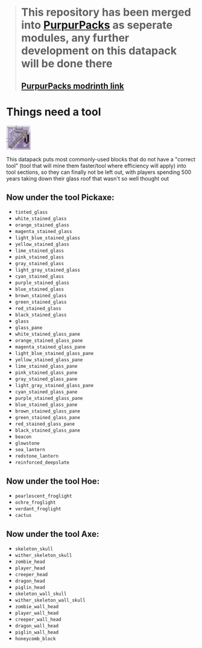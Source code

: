 > # This repository has been merged into [PurpurPacks](https://github.com/PurpurMC/PurpurPacks) as seperate modules, any further development on this datapack will be done there
> ## [PurpurPacks modrinth link](https://modrinth.com/user/PurpurMC/datapacks)

# Things need a tool
![image](https://raw.githubusercontent.com/ADHDMC/Things-need-a-tool/master/pack.png)

This datapack puts most commonly-used blocks that do not have a "correct tool" (tool that will mine them faster/tool where efficiency will apply) into tool sections, so they can finally not be left out, with players spending 500 years taking down their glass roof that wasn't so well thought out

## Now under the tool Pickaxe:
  - `tinted_glass`
  - `white_stained_glass`
  - `orange_stained_glass`
  - `magenta_stained_glass`
  - `light_blue_stained_glass`
  - `yellow_stained_glass`
  - `lime_stained_glass`
  - `pink_stained_glass`
  - `gray_stained_glass`
  - `light_gray_stained_glass`
  - `cyan_stained_glass`
  - `purple_stained_glass`
  - `blue_stained_glass`
  - `brown_stained_glass`
  - `green_stained_glass`
  - `red_stained_glass`
  - `black_stained_glass`
  - `glass`
  - `glass_pane`
  - `white_stained_glass_pane`
  - `orange_stained_glass_pane`
  - `magenta_stained_glass_pane`
  - `light_blue_stained_glass_pane`
  - `yellow_stained_glass_pane`
  - `lime_stained_glass_pane`
  - `pink_stained_glass_pane`
  - `gray_stained_glass_pane`
  - `light_gray_stained_glass_pane`
  - `cyan_stained_glass_pane`
  - `purple_stained_glass_pane`
  - `blue_stained_glass_pane`
  - `brown_stained_glass_pane`
  - `green_stained_glass_pane`
  - `red_stained_glass_pane`
  - `black_stained_glass_pane`
  - `beacon`
  - `glowstone`
  - `sea_lantern`
  - `redstone_lantern`
  - `reinforced_deepslate`

## Now under the tool Hoe:
  - `pearlescent_froglight`
  - `ochre_froglight`
  - `verdant_froglight`
  - `cactus`

## Now under the tool Axe:
  - `skeleton_skull`
  - `wither_skeleton_skull`
  - `zombie_head`
  - `player_head`
  - `creeper_head`
  - `dragon_head`
  - `piglin_head`
  - `skeleton_wall_skull`
  - `wither_skeleton_wall_skull`
  - `zombie_wall_head`
  - `player_wall_head`
  - `creeper_wall_head`
  - `dragon_wall_head`
  - `piglin_wall_head`
  - `honeycomb_block`
